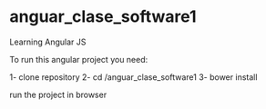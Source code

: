 # anguar_clase_software1
Learning Angular JS

To run this angular project you need:

1- clone repository
2- cd /anguar_clase_software1
3- bower install

run the project in browser
